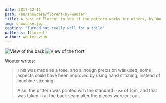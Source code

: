 ```yaml
---
date: 2017-12-11
path: /en/showcase/florent-by-wouter
title: A test of Florent to see if the pattern works for others, by Wouter.vdub
img: showcase.jpg
caption: "Turned out really well for a toile"
patterns: [florent]
author: wouter.vdub
---
```

![View of the back ](/img/showcase/florent-by-wouter-vdub/high_back.jpg) 
![View of the front](/img/showcase/florent-by-wouter-vdub/high_front.jpg)

Wouter writes:

> This was made as a toile, and although precision was used, some aspects could
> have been improved by using hand stitching, instead of machine stitching.
>
> Also, the pattern was printed with the standard `ease` of 1cm, and that 
> was taken in at the back seam after the pieces were cut out.

